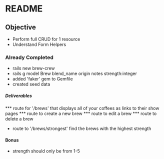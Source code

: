 # README

## Objective
* Perform full CRUD for 1 resource
* Understand Form Helpers

### Already Completed
* rails new brew-crew
* rails g model Brew blend_name origin notes strength:integer
* added 'faker' gem to Gemfile
* created seed data


##### Deliverables
*** route for '/brews' that displays all of your coffees as links to their show pages
*** route to create a new brew
*** route to edit a brew
*** route to delete a brew
* route to '/brews/strongest' find the brews with the highest strength

#### Bonus
* strength should only be from 1-5

